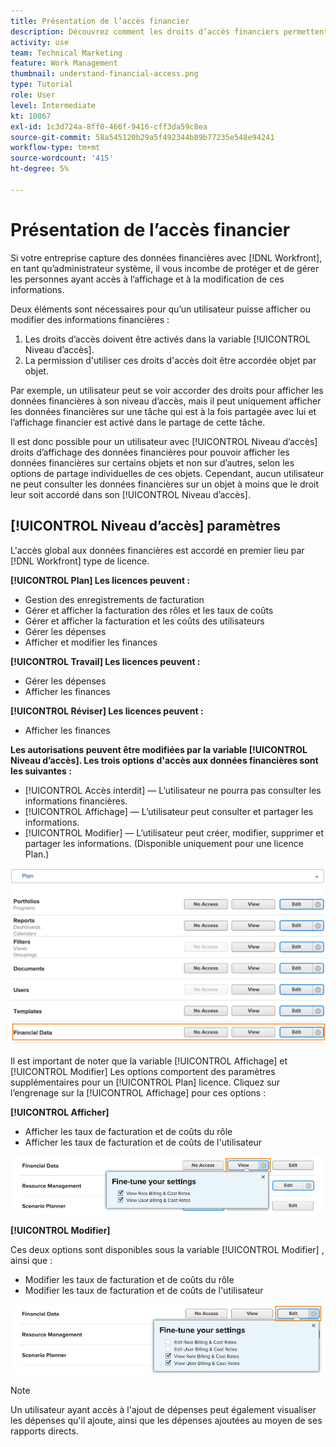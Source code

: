 ```yaml
---
title: Présentation de l’accès financier
description: Découvrez comment les droits d’accès financiers permettent aux administrateurs de contrôler qui peut afficher et modifier les informations financières suivies dans Workfront.
activity: use
team: Technical Marketing
feature: Work Management
thumbnail: understand-financial-access.png
type: Tutorial
role: User
level: Intermediate
kt: 10067
exl-id: 1c3d724a-8ff0-466f-9416-cff3da59c8ea
source-git-commit: 58a545120b29a5f492344b89b77235e548e94241
workflow-type: tm+mt
source-wordcount: '415'
ht-degree: 5%

---
```


# Présentation de l’accès financier

Si votre entreprise capture des données financières avec [!DNL Workfront], en tant qu’administrateur système, il vous incombe de protéger et de gérer les personnes ayant accès à l’affichage et à la modification de ces informations.

Deux éléments sont nécessaires pour qu’un utilisateur puisse afficher ou modifier des informations financières :

1. Les droits d’accès doivent être activés dans la variable [!UICONTROL Niveau d’accès].
2. La permission d&#39;utiliser ces droits d&#39;accès doit être accordée objet par objet.

Par exemple, un utilisateur peut se voir accorder des droits pour afficher les données financières à son niveau d’accès, mais il peut uniquement afficher les données financières sur une tâche qui est à la fois partagée avec lui et l’affichage financier est activé dans le partage de cette tâche.

Il est donc possible pour un utilisateur avec [!UICONTROL Niveau d’accès] droits d’affichage des données financières pour pouvoir afficher les données financières sur certains objets et non sur d’autres, selon les options de partage individuelles de ces objets. Cependant, aucun utilisateur ne peut consulter les données financières sur un objet à moins que le droit leur soit accordé dans son [!UICONTROL Niveau d’accès].

## [!UICONTROL Niveau d’accès] paramètres

L&#39;accès global aux données financières est accordé en premier lieu par [!DNL Workfront] type de licence.

**[!UICONTROL Plan] Les licences peuvent :**

* Gestion des enregistrements de facturation
* Gérer et afficher la facturation des rôles et les taux de coûts
* Gérer et afficher la facturation et les coûts des utilisateurs
* Gérer les dépenses
* Afficher et modifier les finances

**[!UICONTROL Travail] Les licences peuvent :**

* Gérer les dépenses
* Afficher les finances

**[!UICONTROL Réviser] Les licences peuvent :**

* Afficher les finances

**Les autorisations peuvent être modifiées par la variable [!UICONTROL Niveau d’accès]. Les trois options d&#39;accès aux données financières sont les suivantes :**

* [!UICONTROL Accès interdit] — L’utilisateur ne pourra pas consulter les informations financières.
* [!UICONTROL Affichage] — L’utilisateur peut consulter et partager les informations.
* [!UICONTROL Modifier] — L’utilisateur peut créer, modifier, supprimer et partager les informations. (Disponible uniquement pour une licence Plan.)

![Image présentant les options générales de données financières au niveau de l’accès](assets/setting-up-finances-8.png)

Il est important de noter que la variable [!UICONTROL Affichage] et [!UICONTROL Modifier] Les options comportent des paramètres supplémentaires pour un [!UICONTROL Plan] licence. Cliquez sur l’engrenage sur la [!UICONTROL Affichage] pour ces options :

**[!UICONTROL Afficher]**

* Afficher les taux de facturation et de coûts du rôle
* Afficher les taux de facturation et de coûts de l&#39;utilisateur

![Image présentant les options de vue Données financières au niveau de l’accès](assets/setting-up-finances-9.png)

**[!UICONTROL Modifier]**

Ces deux options sont disponibles sous la variable [!UICONTROL Modifier] , ainsi que :

* Modifier les taux de facturation et de coûts du rôle
* Modifier les taux de facturation et de coûts de l&#39;utilisateur

![Image présentant les options de modification des données financières au niveau de l’accès](assets/setting-up-finances-10.png)

>[!NOTE]
>
>Un utilisateur ayant accès à l&#39;ajout de dépenses peut également visualiser les dépenses qu&#39;il ajoute, ainsi que les dépenses ajoutées au moyen de ses rapports directs.

